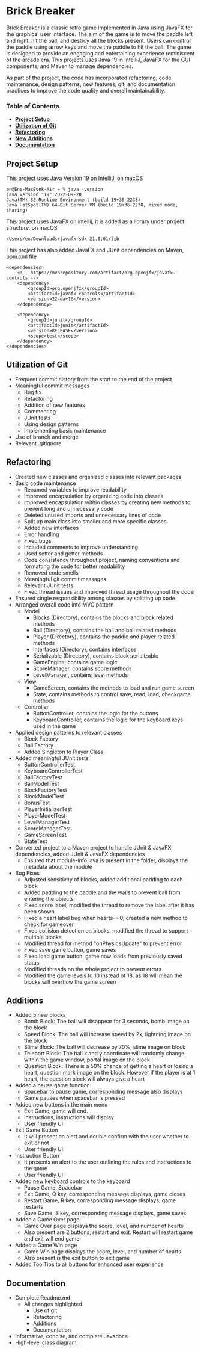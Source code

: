# Brick Breaker

Brick Breaker is a classic retro game implemented in Java using JavaFX for the graphical user interface. The aim of the game is to move the paddle left and right, hit the ball, and destroy all the blocks present. Users can control the paddle using arrow keys and move the paddle to hit the ball. The game is designed to provide an engaging and entertaining experience reminiscent of the arcade era. This projects uses Java 19 in IntelliJ, JavaFX for the GUI components, and Maven to manage dependencies.

As part of the project, the code has incorporated refactoring, code maintenance, design patterns, new features, git, and documentation practices to improve the code quality and overall maintainability.

### Table of Contents 
- **[Project Setup](#project-setup)**<br>
- **[Utilization of Git](#utilization-of-git)**<br>
- **[Refactoring](#refactoring)**<br>
- **[New Additions](#new-additions)**<br>
- **[Documentation](#documentation)**<br>

## Project Setup 

This project uses Java Version 19 on IntelliJ, on macOS
```
en@Ens-MacBook-Air ~ % java -version
java version "19" 2022-09-20
Java(TM) SE Runtime Environment (build 19+36-2238)
Java HotSpot(TM) 64-Bit Server VM (build 19+36-2238, mixed mode, sharing)
```

This project uses JavaFX on intellij, it is added as a library under project structure, on macOS
```
/Users/en/Downloads/javafx-sdk-21.0.01/lib
```

This project has also added JavaFX and JUnit dependencies on Maven, pom.xml file

```
<dependencies>
	<!-- https://mvnrepository.com/artifact/org.openjfx/javafx-controls -->
	<dependency>
		<groupId>org.openjfx</groupId>
		<artifactId>javafx-controls</artifactId>
		<version>22-ea+16</version>
	</dependency>

	<dependency>
		<groupId>junit</groupId>
		<artifactId>junit</artifactId>
		<version>RELEASE</version>
		<scope>test</scope>
	</dependency>
</dependencies>
```

## Utilization of Git
- Frequent commit history from the start to the end of the project
- Meaningful commit messages
	- Bug fix
	- Refactoring
	- Addition of new features
	- Commenting
	- JUnit tests
	- Using design patterns
	- Implementing basic maintenance
- Use of branch and merge
- Relevant .gitignore

## Refactoring
- Created new classes and organized classes into relevant packages
- Basic code maintenance
	- Renamed variables to improve readability
	- Improved encapsulation by organizing code into classes
	- Improved encapsulation within classes by creating new methods to prevent long and unnecessary code
	- Deleted unused imports and unnecessary lines of code
	- Split up main class into smaller and more specific classes
	- Added new interfaces
	- Error handling
	- Fixed bugs
	- Included comments to improve understanding
	- Used setter and getter methods
	- Code consistency throughout project, naming conventions and formatting the code for better readability
	- Removed code smells
	- Meaningful git commit messages
	- Relevant JUnit tests
	- Fixed thread issues and improved thread usage throughout the code
- Ensured single responsibility among classes by splitting up code
- Arranged overall code into MVC pattern
	- Model
		- Blocks (Directory), contains the blocks and block related methods
		- Ball (Directory), contains the ball and ball related methods
		- Player (Directory), contains the paddle and player related methods
		- Interfaces (Directory), contains interfaces
		- Serializable (Directory), contains block serializable
		- GameEngine, contains game logic
		- ScoreManager, contains score methods
		- LevelManager, contains level methods
	- View
		- GameScreen, contains the methods to load and run game screen
		- State, contains methods to control save, read, load, checkgame methods
	- Controller
		- ButtonController, contains the logic for the buttons
		- KeyboardController, contains the logic for the keyboard keys used in the game
- Applied design patterns to relevant classes
	- Block Factory
	- Ball Factory
	- Added Singleton to Player Class
- Added meaningful JUnit tests
	- ButtonControllerTest
	- KeyboardControllerTest
	- BallFactoryTest
	- BallModelTest
	- BlockFactoryTest
	- BlockModelTest
	- BonusTest
	- PlayerInitializerTest
	- PlayerModelTest
	- LevelManagerTest
	- ScoreManagerTest
	- GameScreenTest
	- StateTest
- Converted project to a Maven project to handle JUnit & JavaFX dependencies, added JUnit & JavaFX dependencies
  - Ensured that module-info.java is present in the folder, displays the metadata about the module
- Bug Fixes
	- Adjusted sensitivity of blocks, added additional padding to each block
	- Added padding to the paddle and the walls to prevent ball from entering the objects
	- Fixed score label, modified the thread to remove the label after it has been shown
	- Fixed a heart label bug when hearts==0, created a new method to check for gameover
	- Fixed collision detection on blocks, modified the thread to support multiple blocks
	- Modified thread for method "onPhysicsUpdate" to prevent error
	- Fixed save game button, game saves
	- Fixed load game button, game now loads from previously saved status
	- Modified threads on the whole project to prevent errors
	- Modified the game levels to 10 instead of 18, as 18 will mean the blocks will overflow the game screen

## Additions
- Added 5 new blocks
	- Bomb Block: The ball will disappear for 3 seconds, bomb image on the block
	- Speed Block: The ball will increase speed by 2x, lightning image on the block
	- Slime Block: The ball will decrease by 70%, slime image on block
	- Teleport Block: The ball x and y coordinate will randomly change within the game window, portal image on the block
	- Question Block: There is a 50% chance of getting a heart or losing a heart, question mark image on the block. However if the player is at 1 heart, the question block will always give a heart
- Added a pause game function
	- Spacebar to pause game, corresponding message also displays
	- Game pauses when spacebar is pressed
- Added new buttons in the main menu
	- Exit Game, game will end.
	- Instructions, instructions will display
	- User friendly UI
- Exit Game Button
	- It will present an alert and double confirm with the user whether to exit or not
	- User friendly UI
- Instruction Button
	- It presents an alert to the user outlining the rules and instructions to the game
	- User friendly UI
- Added new keyboard controls to the keyboard
	- Pause Game, Spacebar
	- Exit Game, Q key, corresponding message displays, game closes
	- Restart Game, R key, corresponding message displays, game restarts
	- Save Game, S key, corresponding message displays, game saves
- Added a Game Over page
	- Game Over page displays the score, level, and number of hearts
	- Also present are 2 buttons, restart and exit. Restart will restart game and exit will end game
- Added a Game Win page
	- Game Win page displays the score, level, and number of hearts
	- Also present is the exit button to exit game
- Added ToolTips to all buttons for enhanced user experience

## Documentation
- Complete Readme.md
	- All changes highlighted
		- Use of git
		- Refactoring
		- Additions
		- Documentation
- Informative, concise, and complete Javadocs
- High-level class diagram:
